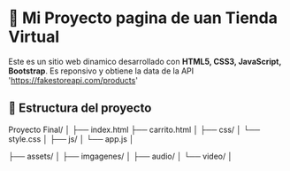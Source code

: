 # 🚗 Mi Proyecto pagina de uan Tienda Virtual

Este es un sitio web dinamico desarrollado con **HTML5, CSS3, JavaScript, Bootstrap**. Es reponsivo y obtiene la data de la API 'https://fakestoreapi.com/products'

## 🧱 Estructura del proyecto

Proyecto Final/
│
├── index.html
├── carrito.html
│
├── css/
│ └── style.css
│
├── js/
│ └── app.js
│

├── assets/
│ ├── imgagenes/
│ ├── audio/
│ └── video/
│
